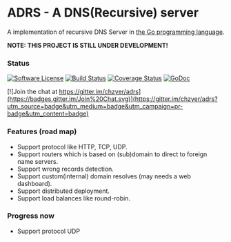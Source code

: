 # ADRS - A DNS(Recursive) server

A implementation of recursive DNS Server in [the Go programming language](https://golang.org).  

**NOTE: THIS PROJECT IS STILL UNDER DEVELOPMENT!**

### Status

[![Software License](https://img.shields.io/badge/license-MIT-brightgreen.svg)](LICENSE.md)
[![Build Status](https://travis-ci.org/chzyer/adrs.svg?branch=master)](https://travis-ci.org/chzyer/adrs)
[![Coverage Status](https://coveralls.io/repos/chzyer/adrs/badge.svg?branch=master)](https://coveralls.io/r/chzyer/adrs?branch=master)
[![GoDoc](https://godoc.org/github.com/chzyer/adrs?status.svg)](https://godoc.org/github.com/chzyer/adrs)  

[![Join the chat at https://gitter.im/chzyer/adrs](https://badges.gitter.im/Join%20Chat.svg)](https://gitter.im/chzyer/adrs?utm_source=badge&utm_medium=badge&utm_campaign=pr-badge&utm_content=badge)


### Features (road map)
* Support protocol like HTTP, TCP, UDP.
* Support routers which is based on (sub)domain to direct to foreign name servers.
* Support wrong records detection.
* Support custom(internal) domain resolves (may needs a web dashboard).
* Support distributed deployment.
* Support load balances like round-robin.

### Progress now

* Support protocol UDP
